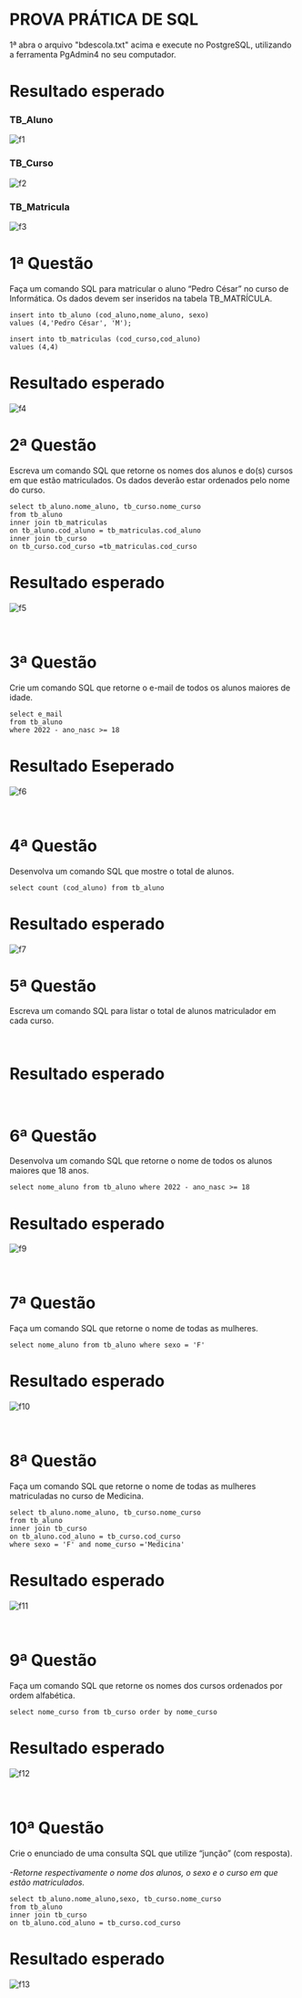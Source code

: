<h1> PROVA PRÁTICA DE SQL </h1>

1ª abra o arquivo "bdescola.txt" acima e execute no PostgreSQL, utilizando a ferramenta PgAdmin4 no seu computador. 


<h1>Resultado esperado</h1>

<h3> TB_Aluno </h3>


![f1](https://user-images.githubusercontent.com/105823539/206056988-db155227-4803-4f3d-befc-fa33ffe21860.png)

<h3> TB_Curso </h3>

![f2](https://user-images.githubusercontent.com/105823539/206057340-eb35bdcb-531e-41ed-b470-309ec1202d42.png)

<h3> TB_Matricula </h3>

![f3](https://user-images.githubusercontent.com/105823539/206057706-40801bb9-8991-44e0-8651-15df8652db80.png)

<h1> 1ª Questão </h1>

Faça um comando SQL para matricular o aluno “Pedro César” no curso de
Informática. Os dados devem ser inseridos na tabela TB_MATRÍCULA.


```
insert into tb_aluno (cod_aluno,nome_aluno, sexo)
values (4,'Pedro César', 'M');

insert into tb_matriculas (cod_curso,cod_aluno)
values (4,4) 

```


<h1>Resultado esperado</h1>

![f4](https://user-images.githubusercontent.com/105823539/206182695-4b273ff5-a023-4425-9dd8-ec21997266d5.png)


<h1> 2ª Questão </h1>

Escreva um comando SQL que retorne os nomes dos alunos e do(s) cursos em
que estão matriculados. Os dados deverão estar ordenados pelo nome do curso.

```  
select tb_aluno.nome_aluno, tb_curso.nome_curso
from tb_aluno
inner join tb_matriculas
on tb_aluno.cod_aluno = tb_matriculas.cod_aluno
inner join tb_curso
on tb_curso.cod_curso =tb_matriculas.cod_curso 
```


<h1> Resultado esperado</h1>

![f5](https://user-images.githubusercontent.com/105823539/206185332-b1dfd259-a1a1-4986-8c45-2cb6b23c76a6.png)

<br>

<h1> 3ª Questão </h1>

Crie um comando SQL que retorne o e-mail de todos os alunos maiores de idade.

```
select e_mail 
from tb_aluno 
where 2022 - ano_nasc >= 18
  ```
  
  
  <h1>Resultado Eseperado</h1>

![f6](https://user-images.githubusercontent.com/105823539/206065663-7c1da64d-2191-40ec-af97-62c8f491125e.png)

<br>

<h1> 4ª Questão</h1>

Desenvolva um comando SQL que mostre o total de alunos.

```
select count (cod_aluno) from tb_aluno
```


<h1>Resultado esperado</h1>

![f7](https://user-images.githubusercontent.com/105823539/206186052-31f25064-6e8d-4216-a6de-aff30239765f.png)
<br>

<h1> 5ª Questão</h1>

Escreva um comando SQL para listar o total de alunos matriculador em cada curso.

``` ```


<h1>Resultado esperado</h1>

<br>

<h1> 6ª Questão</h1>

Desenvolva um comando SQL que retorne o nome de todos os alunos maiores que
18 anos.

```
select nome_aluno from tb_aluno where 2022 - ano_nasc >= 18

```


<h1>Resultado esperado</h1>

![f9](https://user-images.githubusercontent.com/105823539/206068222-6a1e2fb5-12b0-4f39-b51e-1e17f80058e9.png)

<br>

<h1> 7ª Questão</h1>

Faça um comando SQL que retorne o nome de todas as mulheres.

```
select nome_aluno from tb_aluno where sexo = 'F'

```


<h1>Resultado esperado</h1>

![f10](https://user-images.githubusercontent.com/105823539/206068885-f3952766-93c8-4d84-872b-777b01d48487.png)

<br>

<h1 >8ª Questão </h1>

Faça um comando SQL que retorne o nome de todas as mulheres matriculadas
no curso de Medicina.

``` 
select tb_aluno.nome_aluno, tb_curso.nome_curso
from tb_aluno
inner join tb_curso
on tb_aluno.cod_aluno = tb_curso.cod_curso
where sexo = 'F' and nome_curso ='Medicina'
```
<h1>Resultado esperado</h1>

![f11](https://user-images.githubusercontent.com/105823539/206072549-00c9fb9a-e970-4507-8185-894225742439.png)

<br>

<h1 >9ª Questão </h1>

Faça um comando SQL que retorne os nomes dos cursos ordenados por ordem
alfabética.

```
select nome_curso from tb_curso order by nome_curso

```

<h1>Resultado esperado</h1>

![f12](https://user-images.githubusercontent.com/105823539/206073424-a617aed5-3ec2-474b-92d8-3cb84d07b31d.png)

<br>

<h1 >10ª Questão </h1>
Crie o enunciado de uma consulta SQL que utilize “junção” (com resposta).
<br>
<br>
<i>-Retorne respectivamente o nome dos alunos, o sexo e o curso em que estão matriculados.</i>


```
select tb_aluno.nome_aluno,sexo, tb_curso.nome_curso
from tb_aluno
inner join tb_curso
on tb_aluno.cod_aluno = tb_curso.cod_curso
```

<h1>Resultado esperado</h1>

![f13](https://user-images.githubusercontent.com/105823539/206186449-ea435a56-3b99-4a02-831c-aa94d9c16b00.png)
